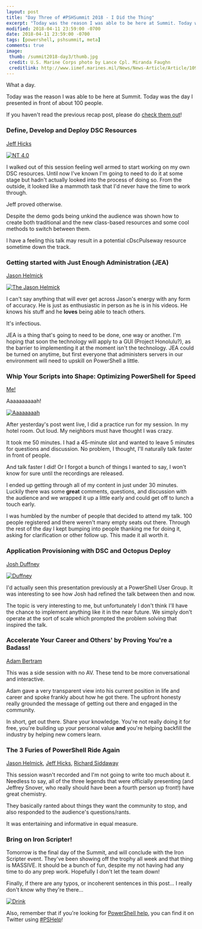 ```yaml
---
layout: post
title: "Day Three of #PSHSummit 2018 - I Did the Thing"
excerpt: "Today was the reason I was able to be here at Summit. Today was the day I presented in front of about 100 people."
modified: 2018-04-11 23:59:00 -0700
date: 2018-04-11 23:59:00 -0700
tags: [powershell, pshsummit, meta]
comments: true
image:
 thumb: /summit2018-day3/thumb.jpg
 credit: U.S. Marine Corps photo by Lance Cpl. Miranda Faughn
 creditlink: http://www.iimef.marines.mil/News/News-Article/Article/1096888/leap-of-faith/
---
```


What a day.

Today was the reason I was able to be here at Summit. Today was the day I
presented in front of about 100 people.

If you haven't read the previous recap post, please do [check them
out](https://king.geek.nz/tags/index.html#pshsummit)!

### Define, Develop and Deploy DSC Resources

[Jeff Hicks](https://twitter.com/JeffHicks)

[![NT 4.0](/images/summit2018-day3/Jeff-small.jpg)](/images/summit2018-day3/Jeff-large.jpg)

I walked out of this session feeling well armed to start working on my own DSC
resources. Until now I've known I'm going to need to do it at some stage but
hadn't actually looked into the process of doing so. From the outside, it looked
like a mammoth task that I'd never have the time to work through.

Jeff proved otherwise.

Despite the demo gods being unkind the audience was shown how to create both
traditional and the new class-based resources and some cool methods to switch
between them.

I have a feeling this talk may result in a potential cDscPulseway resource
sometime down the track.

### Getting started with Just Enough Administration (JEA)

[Jason Helmick](https://twitter.com/theJasonHelmick)

[![The Jason Helmick](/images/summit2018-day3/Jason-small.jpg)](/images/summit2018-day3/Jason-large.jpg)

I can't say anything that will ever get across Jason's energy with any form of
accuracy. He is just as enthusiastic in person as he is in his videos. He knows
his stuff and he **loves** being able to teach others.

It's infectious.

JEA is a thing that's going to need to be done, one way or another. I'm hoping
that soon the technology will apply to a GUI (Project Honolulu?), as the barrier
to implementing it at the moment isn't the technology. JEA could be turned on
anytime, but first everyone that administers servers in our environment will
need to upskill on PowerShell a little.

### Whip Your Scripts into Shape: Optimizing PowerShell for Speed

[Me!](https://twitter.com/WindosNZ)

Aaaaaaaaaah!

[![Aaaaaaaah](/images/summit2018-day3/Me-small.jpg)](/images/summit2018-day3/Me-large.jpg)

After yesterday's post went live, I did a practice run for my session. In my
hotel room. Out loud. My neighbors must have thought I was crazy.

It took me 50 minutes. I had a 45-minute slot and wanted to leave 5 minutes for
questions and discussion. No problem, I thought, I'll naturally talk faster in
front of people.

And talk faster I did! Or I forgot a bunch of things I wanted to say, I won't
know for sure until the recordings are released.

I ended up getting through all of my content in just under 30 minutes. Luckily
there was some **great** comments, questions, and discussion with the audience
and we wrapped it up a little early and could get off to lunch a touch early.

I was humbled by the number of people that decided to attend my talk. 100 people
registered and there weren't many empty seats out there. Through the rest of the
day I kept bumping into people thanking me for doing it, asking for
clarification or other follow up. This made it all worth it.

### Application Provisioning with DSC and Octopus Deploy

[Josh Duffney](https://twitter.com/joshduffney)

[![Duffney](/images/summit2018-day3/Duffney-small.jpg)](/images/summit2018-day3/Duffney-large.jpg)

I'd actually seen this presentation previously at a PowerShell User Group. It
was interesting to see how Josh had refined the talk between then and now.

The topic is very interesting to me, but unfortunately I don't think I'll have
the chance to implement anything like it in the near future. We simply don't
operate at the sort of scale which prompted the problem solving that inspired
the talk.

### Accelerate Your Career and Others' by Proving You're a Badass!

[Adam Bertram](https://twitter.com/adbertram)

This was a side session with no AV. These tend to be more conversational and
interactive.

Adam gave a very transparent view into his current position in life and career
and spoke frankly about how he got there. The upfront honesty really grounded
the message of getting out there and engaged in the community.

In short, get out there. Share your knowledge. You're not really doing it for
free, you're building up your personal value **and** you're helping backfill the
industry by helping new comers learn.

### The 3 Furies of PowerShell Ride Again

[Jason Helmick](https://twitter.com/theJasonHelmick), [Jeff
Hicks](https://twitter.com/JeffHicks), [Richard
Siddaway](https://twitter.com/rsiddaway)

This session wasn't recorded and I'm not going to write too much about it.
Needless to say, all of the three legends that were officially presenting (and
Jeffrey Snover, who really should have been a fourth person up front!) have
great chemistry.

They basically ranted about things they want the community to stop, and also
responded to the audience's questions/rants.

It was entertaining and informative in equal measure.

### Bring on Iron Scripter!

Tomorrow is the final day of the Summit, and will conclude with the Iron
Scripter event. They've been showing off the trophy all week and that thing is
MASSIVE. It should be a bunch of fun, despite my not having had any time to do
any prep work. Hopefully I don't let the team down!

Finally, if there are any typos, or incoherent sentences in this post... I really
don't know why they're there...

[![Drink](/images/summit2018-day3/beer.jpg)](/images/summit2018-day3/beer.jpg)

Also, remember that if you're looking for [PowerShell
help](https://king.geek.nz/2018/03/20/pshelp-twitter/), you can find it on
Twitter using
[\#PSHelp](https://twitter.com/search?f=tweets&vertical=default&q=%23pshelp&src=typd)!
